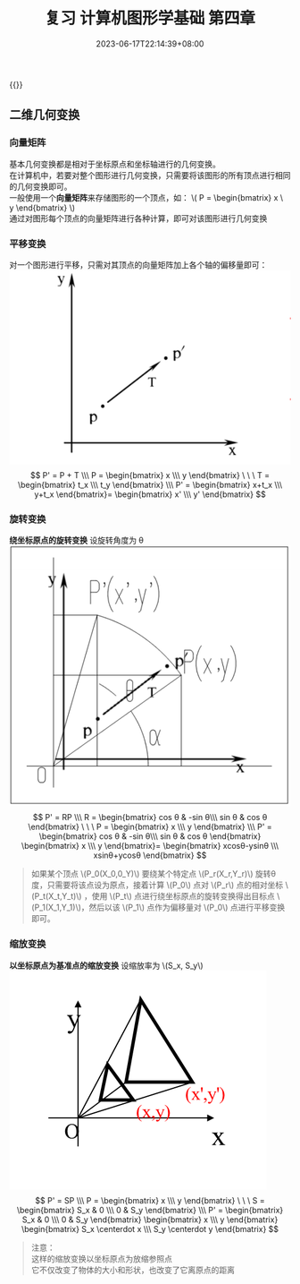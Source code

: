 ﻿---
title: "复习 计算机图形学基础 第四章"
date: 2023-06-17T22:14:39+08:00
tags: ["计算机图形学"]
categories: ["期末复习"]
series: ["复习 计算机图形学基础"]
---

{{<katex>}}

## 二维几何变换
### 向量矩阵
基本几何变换都是相对于坐标原点和坐标轴进行的几何变换。  
在计算机中，若要对整个图形进行几何变换，只需要将该图形的所有顶点进行相同的几何变换即可。  
一般使用一个**向量矩阵**来存储图形的一个顶点，如：
\\(
P =
\begin{bmatrix}
x \\\
y
\end{bmatrix}
\\)  
通过对图形每个顶点的向量矩阵进行各种计算，即可对该图形进行几何变换

### 平移变换
对一个图形进行平移，只需对其顶点的向量矩阵加上各个轴的偏移量即可：
![2D平移变换](./Translate2D.png "2D平移变换")
$$
P' = P + T \\\
P = 
\begin{bmatrix}
x \\\
y
\end{bmatrix}
\ \ \ 
T = 
\begin{bmatrix}
t_x \\\
t_y
\end{bmatrix}
\\\ 
P' = 
\begin{bmatrix}
x+t_x \\\
y+t_x
\end{bmatrix}=
\begin{bmatrix}
x' \\\
y'
\end{bmatrix}
$$

### 旋转变换
**绕坐标原点的旋转变换**
设旋转角度为 θ
![旋转变换](./Rotation2D.png "旋转变换")
$$
P' = RP \\\
R = 
\begin{bmatrix}
cos θ & -sin θ\\\
sin θ & cos θ
\end{bmatrix}
\ \ \ 
P =
\begin{bmatrix}
x \\\
y
\end{bmatrix}
\\\
P' = 
\begin{bmatrix}
cos θ & -sin θ\\\
sin θ & cos θ
\end{bmatrix}
\begin{bmatrix}
x \\\
y
\end{bmatrix}=
\begin{bmatrix}
xcosθ-ysinθ \\\
xsinθ+ycosθ
\end{bmatrix}
$$

> 如果某个顶点 \\(P_0(X_0,0_Y)\\) 要绕某个特定点 \\(P_r(X_r,Y_r)\\) 旋转θ度，只需要将该点设为原点，接着计算 \\(P_0\\) 点对 \\(P_r\\) 点的相对坐标 \\(P_t(X_t,Y_t)\\) ，使用 \\(P_t\\) 点进行绕坐标原点的旋转变换得出目标点 \\(P_1(X_1,Y_1)\\)，然后以该 \\(P_1\\) 点作为偏移量对 \\(P_0\\) 点进行平移变换即可。

### 缩放变换
**以坐标原点为基准点的缩放变换**
设缩放率为 \\(S_x, S_y\\)
![缩放变换](./Scale2D.png "缩放变换")
$$
P' = SP \\\
P =
\begin{bmatrix}
x \\\
y
\end{bmatrix}
\ \ \ 
S =
\begin{bmatrix}
S_x & 0 \\\
0 & S_y
\end{bmatrix}
\\\
P' = 
\begin{bmatrix}
S_x & 0 \\\
0 & S_y
\end{bmatrix}
\begin{bmatrix}
x \\\
y
\end{bmatrix}
\begin{bmatrix}
S_x \centerdot x \\\
S_y \centerdot y
\end{bmatrix}
$$

> 注意：  
> 这样的缩放变换以坐标原点为放缩参照点  
> 它不仅改变了物体的大小和形状，也改变了它离原点的距离  


